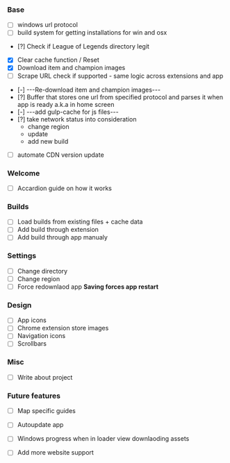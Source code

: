     


### Base
- [ ] windows url protocol
- [ ] build system for getting installations for win and osx
- [?] Check if League of Legends directory legit
- [x] Clear cache function / Reset
- [x] Download item and champion images
- [ ] Scrape URL check if supported - same logic across extensions and app
- [-] ---Re-download item and champion images---
- [?] Buffer that stores one url from specified protocol and parses it when app is ready a.k.a in home screen
- [-] ---add gulp-cache for js files---
- [?] take network status into consideration
    - change region
    - update
    - add new build
- [ ] automate CDN version update


### Welcome
- [ ] Accardion guide on how it works

### Builds
- [ ] Load builds from existing files + cache data
- [ ] Add build through extension
- [ ] Add build through app manualy

### Settings
- [ ] Change directory
- [ ] Change region
- [ ] Force redownlaod app
**Saving forces app restart**

### Design
- [ ] App icons
- [ ] Chrome extension store images 
- [ ] Navigation icons
- [ ] Scrollbars

### Misc
- [ ] Write about project

### Future features
- [ ] Map specific guides
- [ ] Autoupdate app
- [ ] Windows progress when in loader view downlaoding assets
- [ ] Add more website support

